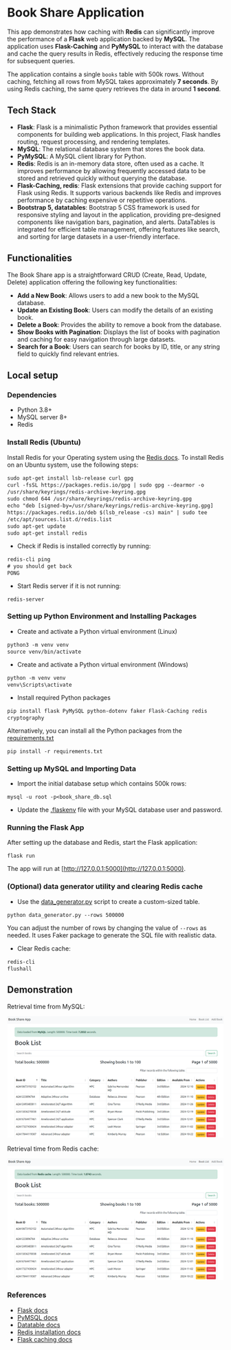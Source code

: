 # Book Share Application

This app demonstrates how caching with **Redis** can significantly improve the performance of a **Flask** web application backed by **MySQL**. The application uses **Flask-Caching** and **PyMySQL** to interact with the database and cache the query results in Redis, effectively reducing the response time for subsequent queries.

The application contains a single `books` table with 500k rows. Without caching, fetching all rows from MySQL takes approximately **7 seconds**. By using Redis caching, the same query retrieves the data in around **1 second**.

## Tech Stack

- **Flask**: Flask is a minimalistic Python framework that provides essential components for building web applications. In this project, Flask handles routing, request processing, and rendering templates.
- **MySQL**: The relational database system that stores the book data.
- **PyMySQL**: A MySQL client library for Python.
- **Redis**: Redis is an in-memory data store, often used as a cache. It improves performance by allowing frequently accessed data to be stored and retrieved quickly without querying the database.
- **Flask-Caching, redis**: Flask extensions that provide caching support for Flask using Redis. It supports various backends like Redis and improves performance by caching expensive or repetitive operations.
- **Bootstrap 5, datatables**: Bootstrap 5 CSS framework is used for responsive styling and layout in the application, providing pre-designed components like navigation bars, pagination, and alerts. DataTables is integrated for efficient table management, offering features like search, and sorting for large datasets in a user-friendly interface. 


## Functionalities
The Book Share app is a straightforward CRUD (Create, Read, Update, Delete) application offering the following key functionalities:

- **Add a New Book**: Allows users to add a new book to the MySQL database.
- **Update an Existing Book**: Users can modify the details of an existing book.
- **Delete a Book**: Provides the ability to remove a book from the database.
- **Show Books with Pagination**: Displays the list of books with pagination and caching for easy navigation through large datasets.
- **Search for a Book**: Users can search for books by ID, title, or any string field to quickly find relevant entries.

## Local setup

### Dependencies

- Python 3.8+
- MySQL server 8+
- Redis

### Install Redis (Ubuntu)
Install Redis for your Operating system using the [Redis docs](https://redis.io/docs/latest/operate/oss_and_stack/install/install-redis/).
To install Redis on an Ubuntu system, use the following steps:
```shell
sudo apt-get install lsb-release curl gpg
curl -fsSL https://packages.redis.io/gpg | sudo gpg --dearmor -o /usr/share/keyrings/redis-archive-keyring.gpg
sudo chmod 644 /usr/share/keyrings/redis-archive-keyring.gpg
echo "deb [signed-by=/usr/share/keyrings/redis-archive-keyring.gpg] https://packages.redis.io/deb $(lsb_release -cs) main" | sudo tee /etc/apt/sources.list.d/redis.list
sudo apt-get update
sudo apt-get install redis
```

- Check if Redis is installed correctly by running:

```shell
redis-cli ping
# you should get back
PONG
```

- Start Redis server if it is not running:

```shell
redis-server
```

### Setting up Python Environment and Installing Packages

- Create and activate a Python virtual environment (Linux)

```shell
python3 -m venv venv
source venv/bin/activate
```

- Create and activate a Python virtual environment (Windows)

```shell
python -m venv venv
venv\Scripts\activate
```

- Install required Python packages

```shell
pip install flask PyMySQL python-dotenv faker Flask-Caching redis cryptography
```

Alternatively, you can install all the Python packages from the [requirements.txt](requirements.txt)

```shell
pip install -r requirements.txt
```

### Setting up MySQL and Importing Data
- Import the initial database setup which contains 500k rows:
```shell
mysql -u root -p<book_share_db.sql
```
- Update the [.flaskenv](.flaskenv) file with your MySQL database user and password.

### Running the Flask App
After setting up the database and Redis, start the Flask application:
```shell
flask run
```
The app will run at [http://127.0.0.1:5000](http://127.0.0.1:5000).

### (Optional) data generator utility and clearing Redis cache
- Use the [data_generator.py](data_generator.py) script to create a custom-sized table.
```shell
python data_generator.py --rows 500000
```
You can adjust the number of rows by changing the value of `--rows` as needed. 
It uses Faker package to generate the SQL file with realistic data.
- Clear Redis cache:
```shell
redis-cli
flushall
```
## Demonstration

Retrieval time from MySQL:

![Retrieval time from MySQL](screenshots/mysql_time.png)

Retrieval time from Redis cache:

![Retrieval time from Redis cache](screenshots/redis_time.png)

### References

- [Flask docs](https://flask.palletsprojects.com/en/3.0.x/quickstart/)
- [PyMSQL docs](https://pymysql.readthedocs.io/en/latest/user/installation.html)
- [Datatable docs](https://datatables.net/download/index)
- [Redis installation docs](https://redis.io/docs/latest/operate/oss_and_stack/install/install-redis/)
- [Flask caching docs](https://flask-caching.readthedocs.io/en/latest/)